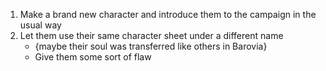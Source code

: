 1. Make a brand new character and introduce them to the campaign in the usual way
2. Let them use their same character sheet under a different name
	- {maybe their soul was transferred like others in Barovia}
	- Give them some sort of flaw